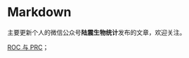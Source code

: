 # Markdown

主要更新个人的微信公众号**陆震生物统计**发布的文章，欢迎关注。

[ROC 与 PRC](https://mp.weixin.qq.com/s/Zw85hAdx7VdwCioG5NwHQw)；

